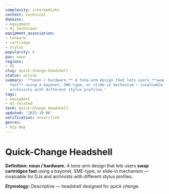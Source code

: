 ```yaml
---
complexity: intermediate
context: technical
domains:
- equipment
- dj_technique
equipment_association:
- tonearm
- cartridge
- stylus
popularity: 5
pos: noun
regions:
- US
slug: quick-change-headshell
status: active
summary: '**noun / hardware.** A tone-arm design that lets users **swap cartridges
  fast** using a bayonet, SME-type, or slide-in mechanism — invaluable for DJs and
  archivists with different stylus profiles.'
tags:
- equipment
- dj-related
term: Quick-Change Headshell
updated: '2025-10-06'
verification: unverified
genres:
- Hip Hop
---
```


# Quick-Change Headshell

**Definition:** **noun / hardware.** A tone-arm design that lets users **swap cartridges fast** using a bayonet, SME-type, or slide-in mechanism — invaluable for DJs and archivists with different stylus profiles.

**Etymology:** Descriptive — headshell designed for *quick change*.

